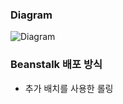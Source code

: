 ### Diagram
![Diagram](https://user-images.githubusercontent.com/58586537/191185065-d26a5b74-5826-4785-bdfc-adc040d30b6d.png)

### Beanstalk 배포 방식
- 추가 배치를 사용한 롤링
